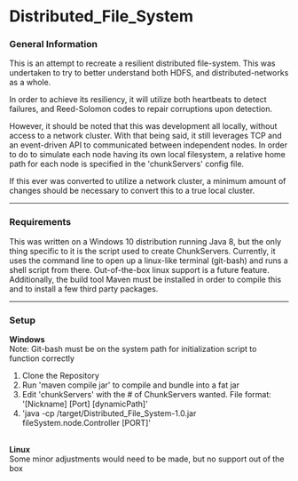 # Distributed_File_System


### General Information
<p>
This is an attempt to recreate a resilient distributed file-system. This was undertaken 
to try to better understand both HDFS, and distributed-networks as a whole.

In order to achieve its resiliency, it will utilize both heartbeats to detect failures, and 
Reed-Solomon codes to repair corruptions upon detection. 

However, it should be noted that this was development all locally, without access to a network 
cluster. With that being said, it still leverages TCP and an event-driven API to communicated 
between independent nodes. In order to do to simulate each node having its own local filesystem,
a relative home path for each node is specified in the 'chunkServers' config file.

If this ever was converted to utilize a network cluster, a minimum amount of changes should be necessary to convert this 
to a true local cluster.
</p>

---

### Requirements
This was written on a Windows 10 distribution running Java 8, but the only thing specific to it is the script
used to create ChunkServers. Currently, it uses the command line to open up a linux-like terminal
(git-bash) and runs a shell script from there. Out-of-the-box linux support is a future feature.
Additionally, the build tool Maven must be installed in order to compile this and to install
a few third party packages.

---
### Setup

**Windows**
<br>Note: Git-bash must be on the system path for initialization script to function correctly


1. Clone the Repository
2. Run 'maven compile jar' to compile and bundle into a fat jar
3. Edit 'chunkServers' with the # of ChunkServers wanted. File format: '[Nickname] [Port] [dynamicPath]'
3. 'java -cp /target/Distributed_File_System-1.0.jar fileSystem.node.Controller [PORT]' 
<br><br>

**Linux**
<br>
Some minor adjustments would need to be made, but no support out of the box
